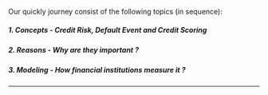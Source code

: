 Our quickly journey consist of the following topics (in sequence):

##### 1. Concepts - **Credit Risk, Default Event and Credit Scoring**
##### 2. Reasons  - **Why are they important ?**
##### 3. Modeling - **How financial institutions measure it ?**

--- 